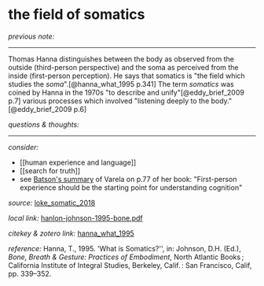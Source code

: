 # the field of somatics

_previous note:_  

---

Thomas Hanna distinguishes between the body as observed from the outside (third-person perspective) and the soma as perceived from the inside (first-person perception). He says that somatics is "the field which studies the _soma_".[@hanna_what_1995 p.341] The term _somatics_ was coined by Hanna in the 1970s "to describe and unify"[@eddy_brief_2009 p.7] various processes which involved "listening deeply to the body."[@eddy_brief_2009 p.6]


_questions & thoughts:_

--- 

_consider:_ 

- [[human experience and language]]
- [[search for truth]]
- see [Batson's summary](zotero://select/items/1_39B8594Q) of Varela on p.77 of her book: "First-person experience should be the starting point for understanding cognition" 


_source:_ [loke_somatic_2018](zotero://select/items/1_6IERMMFC)

_local link:_ [hanlon-johnson-1995-bone.pdf](hook://file/l347hqaVe?p=RHJvcGJveC9iaWJsaW9ncmFwaHkgcGRmcw==&n=hanlon-johnson-1995-bone.pdf)

_citekey & zotero link:_ [hanna_what_1995](zotero://select/items/1_5RDSB9TX)

_reference:_ Hanna, T., 1995. 'What is Somatics?'', in: Johnson, D.H. (Ed.), _Bone, Breath & Gesture: Practices of Embodiment_, North Atlantic Books ; California Institute of Integral Studies, Berkeley, Calif. : San Francisco, Calif, pp. 339–352.


